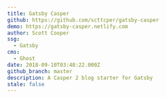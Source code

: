 ```yaml
---
title: Gatsby Casper
github: https://github.com/scttcper/gatsby-casper
demo: https://gatsby-casper.netlify.com
author: Scott Cooper
ssg:
  - Gatsby
cms:
  - Ghost
date: 2018-09-10T03:48:22.000Z
github_branch: master
description: A Casper 2 blog starter for Gatsby
stale: false
---
```


